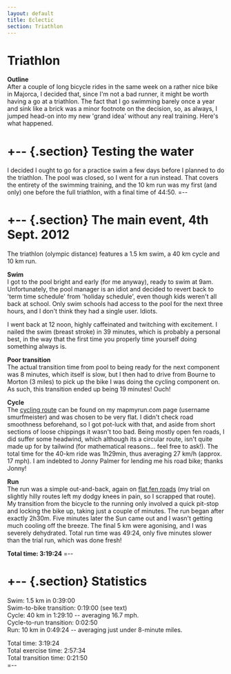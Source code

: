 ```yaml
---
layout: default
title: Eclectic
section: Triathlon
---
```


Triathlon
========

<strong>Outline</strong><br>
After a couple of long bicycle rides in the same week on a rather nice bike in Majorca, I decided that, since I'm not a bad runner, it might be worth having a go at a triathlon. The fact that I go swimming barely once a year and sink like a brick was a minor footnote on the decision, so, as always, I jumped head-on into my new 'grand idea' without any real training. Here's what happened.

+-- {.section}
Testing the water
====
I decided I ought to go for a practice swim a few days before I planned to do the triathlon. The pool was closed, so I went for a run instead. That covers the entirety of the swimming training, and the 10 km run was my first (and only) one before the full triathlon, with a final time of 44:50.
=--

+-- {.section}
The main event, 4th Sept. 2012
==========
The triathlon (olympic distance) features a 1.5 km swim, a 40 km cycle and 10 km run.

<strong>Swim</strong><br>
I got to the pool bright and early (for me anyway), ready to swim at 9am. Unfortunately, the pool manager is an idiot and decided to revert back to 'term time schedule' from 'holiday schedule', even though kids weren't all back at school. Only swim schools had access to the pool for the next three hours, and I don't think they had a single user. Idiots.

I went back at 12 noon, highly caffeinated and twitching with excitement. I nailed the swim (breast stroke) in 39 minutes, which is probably a personal best, in the way that the first time you properly time yourself doing something always is.

<strong>Poor transition</strong><br>
The actual transition time from pool to being ready for the next component was 8 minutes, which itself is slow, but I then had to drive from Bourne to Morton (3 miles) to pick up the bike I was doing the cycling component on. As such, this transition ended up being 19 minutes! Ouch!

<strong>Cycle</strong><br>
The [cycling route](http://www.mapmyrun.com/routes/view/132324821) can be found on my mapmyrun.com page (username smurfmeister) and was chosen to be very flat. I didn't check road smoothness beforehand, so I got pot-luck with that, and aside from short sections of loose chippings it wasn't too bad. Being mostly open fen roads, I did suffer some headwind, which although its a circular route, isn't quite made up for by tailwind (for mathematical reasons... feel free to ask!). The total time for the 40-km ride was 1h29min, thus averaging 27 km/h (approx. 17 mph). I am indebted to Jonny Palmer for lending me his road bike; thanks Jonny!

<strong>Run</strong><br>
The run was a simple out-and-back, again on [flat fen roads](http://www.mapmyrun.com/routes/view/132322045) (my trial on slightly hilly routes left my dodgy knees in pain, so I scrapped that route). My transition from the bicycle to the running only involved a quick pit-stop and locking the bike up, taking just a couple of minutes. The run began after exactly 2h30m. Five minutes later the Sun came out and I wasn't getting much cooling off the breeze. The final 5 km were agonising, and I was severely dehydrated. Total run time was 49:24, only five minutes slower than the trial run, which was done fresh!

<strong>Total time: 3:19:24</strong>
=--

+-- {.section}
Statistics
=======
Swim: 1.5 km in 0:39:00<br>
Swim-to-bike transition: 0:19:00 (see text)<br>
Cycle: 40 km in 1:29:10 -- averaging 16.7 mph.<br>
Cycle-to-run transition: 0:02:50<br>
Run: 10 km in 0:49:24 -- averaging just under 8-minute miles.<br>

Total time: 3:19:24<br>
Total exercise time: 2:57:34<br>
Total transition time: 0:21:50<br>
=--


